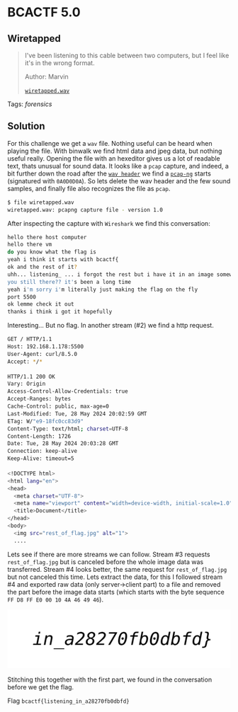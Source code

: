 # BCACTF 5.0

## Wiretapped

> I've been listening to this cable between two computers, but I feel like it's in the wrong format.
> 
> Author: Marvin
> 
> [`wiretapped.wav`](wiretapped.wav)

Tags: _forensics_

## Solution
For this challenge we get a `wav` file. Nothing useful can be heard when playing the file. With binwalk we find html data and jpeg data, but nothing useful really. Opening the file with an hexeditor gives us a lot of readable text, thats unusual for sound data. It looks like a `pcap` capture, and indeed, a bit further down the road after the [`wav header`](http://soundfile.sapp.org/doc/WaveFormat/) we find a [`pcap-ng`](https://www.winpcap.org/ntar/draft/PCAP-DumpFileFormat.html#sectionshb) starts (signatured with `0A0D0D0A`). So lets delete the wav header and the few sound samples, and finally file also recognizes the file as `pcap`.

```bash
$ file wiretapped.wav
wiretapped.wav: pcapng capture file - version 1.0
```

After inspecting the capture with `Wireshark` we find this conversation:

```bash
hello there host computer 
hello there vm
do you know what the flag is
yeah i think it starts with bcactf{
ok and the rest of it?
uhh... listening_ ... i forgot the rest but i have it in an image somewhere, i'll send it to you
you still there?? it's been a long time
yeah i'm sorry i'm literally just making the flag on the fly
port 5500
ok lemme check it out
thanks i think i got it hopefully
```` 

Interesting... But no flag. In another stream (#2) we find a http request.

```bash
GET / HTTP/1.1
Host: 192.168.1.178:5500
User-Agent: curl/8.5.0
Accept: */*

HTTP/1.1 200 OK
Vary: Origin
Access-Control-Allow-Credentials: true
Accept-Ranges: bytes
Cache-Control: public, max-age=0
Last-Modified: Tue, 28 May 2024 20:02:59 GMT
ETag: W/"e9-18fc0cc83d9"
Content-Type: text/html; charset=UTF-8
Content-Length: 1726
Date: Tue, 28 May 2024 20:03:28 GMT
Connection: keep-alive
Keep-Alive: timeout=5

<!DOCTYPE html>
<html lang="en">
<head>
  <meta charset="UTF-8">
  <meta name="viewport" content="width=device-width, initial-scale=1.0">
  <title>Document</title>
</head>
<body>
  <img src="rest_of_flag.jpg" alt="1">
  ....
```

Lets see if there are more streams we can follow. Stream #3 requests `rest_of_flag.jpg` but is canceled before the whole image data was transferred. Stream #4 looks better, the same request for `rest_of_flag.jpg` but not canceled this time. Lets extract the data, for this I followed stream #4 and exported raw data (only server->client part) to a file and removed the part before the image data starts (which starts with the byte sequence `FF D8 FF E0 00 10 4A 46 49 46`).

![](rest_of_flag.jpg)

Stitching this together with the first part, we found in the conversation before we get the flag.

Flag `bcactf{listening_in_a28270fb0dbfd}`